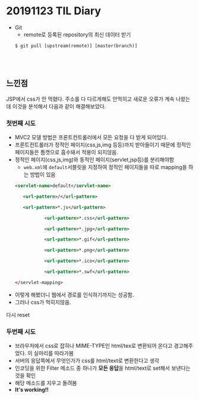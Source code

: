 # 20191123 TIL Diary

- Git
    - remote로 등록된 repository의 최신 데이터 받기
    ```git
    $ git pull [upstream(remote)] [master(branch)]
    ```


<br><br>

## **느낀점** <br>
JSP에서 css가 안 먹혔다. 주소를 다 다르게해도 안먹히고 새로운 오류가 계속 나왔는데 이것을 분석해서 다음과 같이 해결해보았다.

### 첫번째 시도
- MVC2 모델 방법은 프론트컨트롤러에서 모든 요청을 다 받게 되어있다.
- 프론트컨트롤러가 정적인 페이지(css,js,img 등등)까지 받아들이기 때문에 정적인 페이지들은 톰캣으로 흡수돼서 적용이 되지않음.
- 정적인 페이지(css,js,img)와 동적인 페이지(servlet,jsp등)를 분리해야함
     -  `web.xml`에 `default`서블릿을 지정하여 정적인 페이지들을 따로 mapping을 하는 방법이 있음
     ```xml
     <servlet-name>default</servlet-name>

        <url-pattern>/</url-pattern>

        <url-pattern>*.js</url-pattern>

			    <url-pattern>*.css</url-pattern>

			    <url-pattern>*.jpg</url-pattern>

			    <url-pattern>*.gif</url-pattern>

			    <url-pattern>*.png</url-pattern>

			    <url-pattern>*.ico</url-pattern>

			    <url-pattern>*.swf</url-pattern>

    </servlet-mapping>
     ```
- 이렇게 해봤더니 웹에서 경로를 인식하기까지는 성공함.
- 그러나 css가 먹히지않음.

다시 reset

### 두번째 시도
- 브라우저에서 css로 잡히나 MIME-TYPE인 html/tex로 변환되어 온다고 경고해주었다. 이 실마리를 따라가봄
- 서버의 응답쪽에서 무엇인가가 css를 html/text로 변환한다고 생각
- 인코딩을 위한 Filter 메소드 중 하나가 **모든 응답**을 html/text로 set해서 보낸다는 것을 확인
- 해당 메소드를 지우고 돌려봄
- **It's working!!** 
